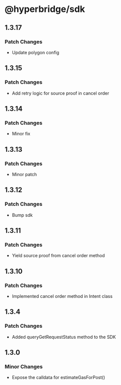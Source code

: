 # @hyperbridge/sdk

## 1.3.17

### Patch Changes

- Update polygon config

## 1.3.15

### Patch Changes

- Add retry logic for source proof in cancel order

## 1.3.14

### Patch Changes

- Minor fix

## 1.3.13

### Patch Changes

- Minor patch

## 1.3.12

### Patch Changes

- Bump sdk

## 1.3.11

### Patch Changes

- Yield source proof from cancel order method

## 1.3.10

### Patch Changes

- Implemented cancel order method in Intent class

## 1.3.4

### Patch Changes

- Added queryGetRequestStatus method to the SDK

## 1.3.0

### Minor Changes

- Expose the calldata for estimateGasForPost()
